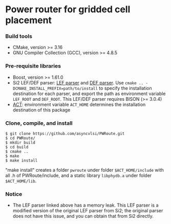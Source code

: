 # Power router for gridded cell placement

### Build tools
* CMake, version >= 3.16
* GNU Compiler Collection (GCC), version >= 4.8.5

### Pre-requisite libraries
* Boost, version >= 1.61.0
* Si2 LEF/DEF parser: [LEF parser](https://github.com/The-OpenROAD-Project/lef) and [DEF parser](https://github.com/The-OpenROAD-Project/def). Use `cmake .. -DCMAKE_INSTALL_PREFIX=path/to/install` to specify the installation destination for each parser, and export the path as environment variable `LEF_ROOT` and `DEF_ROOT`. This LEF/DEF parser requires BISON (>= 3.0.4)
* [ACT](https://github.com/asyncvlsi/act): environment variable `ACT_HOME` determines the installation destination of this package

### Clone, compile, and install
    $ git clone https://github.com/asyncvlsi/PWRoute.git
    $ cd PWRoute/
    $ mkdir build
    $ cd build
    $ cmake ..
    $ make
    $ make install
 "make install" creates a folder `pwroute` under folder `$ACT_HOME/include` with all .h of PWRoute/include, and a static library `libphydb.a` under folder `$ACT_HOME/lib`.

### Notice
* The LEF parser linked above has a memory leak. This LEF parser is a modified version of the original LEF parser from Si2; the original parser does not have this issue, and you can obtain that from Si2 directly.
